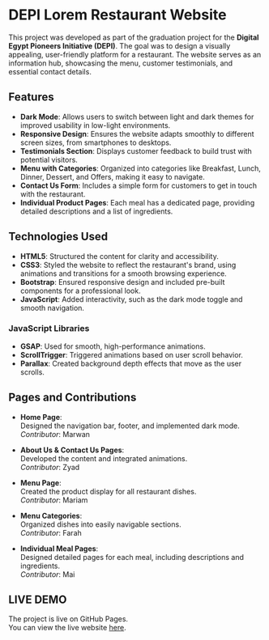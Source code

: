 # DEPI Lorem Restaurant Website

This project was developed as part of the graduation project for the **Digital Egypt Pioneers Initiative (DEPI)**. The goal was to design a visually appealing, user-friendly platform for a restaurant. The website serves as an information hub, showcasing the menu, customer testimonials, and essential contact details.

## Features

- **Dark Mode**: Allows users to switch between light and dark themes for improved usability in low-light environments.
- **Responsive Design**: Ensures the website adapts smoothly to different screen sizes, from smartphones to desktops.
- **Testimonials Section**: Displays customer feedback to build trust with potential visitors.
- **Menu with Categories**: Organized into categories like Breakfast, Lunch, Dinner, Dessert, and Offers, making it easy to navigate.
- **Contact Us Form**: Includes a simple form for customers to get in touch with the restaurant.
- **Individual Product Pages**: Each meal has a dedicated page, providing detailed descriptions and a list of ingredients.

## Technologies Used

- **HTML5**: Structured the content for clarity and accessibility.
- **CSS3**: Styled the website to reflect the restaurant's brand, using animations and transitions for a smooth browsing experience.
- **Bootstrap**: Ensured responsive design and included pre-built components for a professional look.
- **JavaScript**: Added interactivity, such as the dark mode toggle and smooth navigation.

### JavaScript Libraries
- **GSAP**: Used for smooth, high-performance animations.
- **ScrollTrigger**: Triggered animations based on user scroll behavior.
- **Parallax**: Created background depth effects that move as the user scrolls.

## Pages and Contributions

- **Home Page**:  
  Designed the navigation bar, footer, and implemented dark mode.  
  *Contributor*: Marwan

- **About Us & Contact Us Pages**:  
  Developed the content and integrated animations.  
  *Contributor*: Zyad

- **Menu Page**:  
  Created the product display for all restaurant dishes.  
  *Contributor*: Mariam

- **Menu Categories**:  
  Organized dishes into easily navigable sections.  
  *Contributor*: Farah

- **Individual Meal Pages**:  
  Designed detailed pages for each meal, including descriptions and ingredients.  
  *Contributor*: Mai

## LIVE DEMO

The project is live on GitHub Pages.  
You can view the live website [here](https://zyadraft.github.io/DEPI-Project/).

